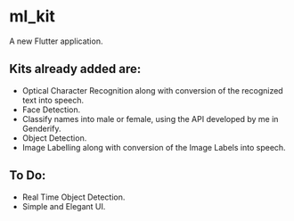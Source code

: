 # ml_kit

A new Flutter application.

## Kits already added are:
* Optical Character Recognition along with conversion of the recognized text into speech.
* Face Detection.
* Classify names into male or female, using the API developed by me in Genderify.
* Object Detection.
* Image Labelling along with conversion of the Image Labels into speech.

## To Do:
* Real Time Object Detection.
* Simple and Elegant UI.
